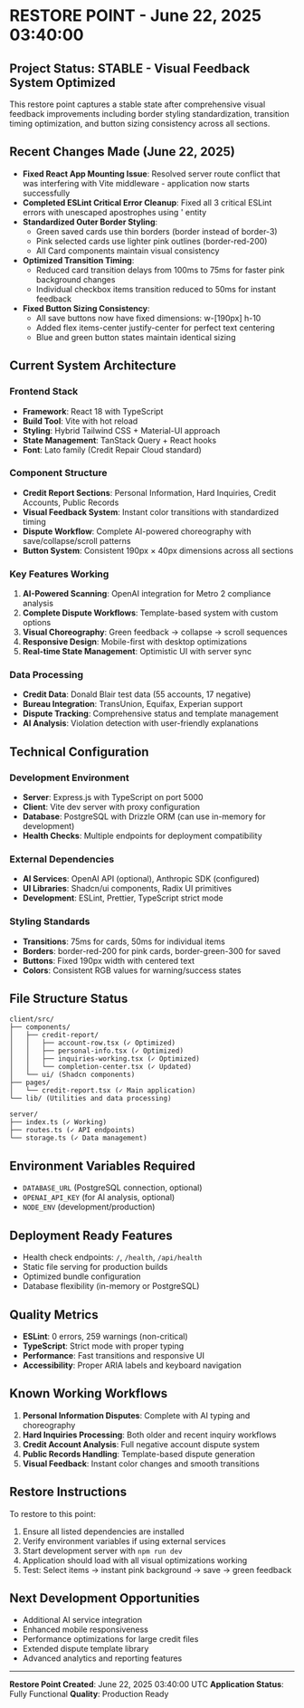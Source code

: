 # RESTORE POINT - June 22, 2025 03:40:00

## Project Status: STABLE - Visual Feedback System Optimized

This restore point captures a stable state after comprehensive visual feedback improvements including border styling standardization, transition timing optimization, and button sizing consistency across all sections.

## Recent Changes Made (June 22, 2025)
- **Fixed React App Mounting Issue**: Resolved server route conflict that was interfering with Vite middleware - application now starts successfully
- **Completed ESLint Critical Error Cleanup**: Fixed all 3 critical ESLint errors with unescaped apostrophes using &apos; entity
- **Standardized Outer Border Styling**: 
  - Green saved cards use thin borders (border instead of border-3)
  - Pink selected cards use lighter pink outlines (border-red-200)
  - All Card components maintain visual consistency
- **Optimized Transition Timing**:
  - Reduced card transition delays from 100ms to 75ms for faster pink background changes
  - Individual checkbox items transition reduced to 50ms for instant feedback
- **Fixed Button Sizing Consistency**:
  - All save buttons now have fixed dimensions: w-[190px] h-10
  - Added flex items-center justify-center for perfect text centering
  - Blue and green button states maintain identical sizing

## Current System Architecture

### Frontend Stack
- **Framework**: React 18 with TypeScript
- **Build Tool**: Vite with hot reload
- **Styling**: Hybrid Tailwind CSS + Material-UI approach
- **State Management**: TanStack Query + React hooks
- **Font**: Lato family (Credit Repair Cloud standard)

### Component Structure
- **Credit Report Sections**: Personal Information, Hard Inquiries, Credit Accounts, Public Records
- **Visual Feedback System**: Instant color transitions with standardized timing
- **Dispute Workflow**: Complete AI-powered choreography with save/collapse/scroll patterns
- **Button System**: Consistent 190px × 40px dimensions across all sections

### Key Features Working
1. **AI-Powered Scanning**: OpenAI integration for Metro 2 compliance analysis
2. **Complete Dispute Workflows**: Template-based system with custom options
3. **Visual Choreography**: Green feedback → collapse → scroll sequences
4. **Responsive Design**: Mobile-first with desktop optimizations
5. **Real-time State Management**: Optimistic UI with server sync

### Data Processing
- **Credit Data**: Donald Blair test data (55 accounts, 17 negative)
- **Bureau Integration**: TransUnion, Equifax, Experian support
- **Dispute Tracking**: Comprehensive status and template management
- **AI Analysis**: Violation detection with user-friendly explanations

## Technical Configuration

### Development Environment
- **Server**: Express.js with TypeScript on port 5000
- **Client**: Vite dev server with proxy configuration
- **Database**: PostgreSQL with Drizzle ORM (can use in-memory for development)
- **Health Checks**: Multiple endpoints for deployment compatibility

### External Dependencies
- **AI Services**: OpenAI API (optional), Anthropic SDK (configured)
- **UI Libraries**: Shadcn/ui components, Radix UI primitives
- **Development**: ESLint, Prettier, TypeScript strict mode

### Styling Standards
- **Transitions**: 75ms for cards, 50ms for individual items
- **Borders**: border-red-200 for pink cards, border-green-300 for saved
- **Buttons**: Fixed 190px width with centered text
- **Colors**: Consistent RGB values for warning/success states

## File Structure Status
```
client/src/
├── components/
│   ├── credit-report/
│   │   ├── account-row.tsx (✓ Optimized)
│   │   ├── personal-info.tsx (✓ Optimized)
│   │   ├── inquiries-working.tsx (✓ Optimized)
│   │   └── completion-center.tsx (✓ Updated)
│   └── ui/ (Shadcn components)
├── pages/
│   └── credit-report.tsx (✓ Main application)
└── lib/ (Utilities and data processing)

server/
├── index.ts (✓ Working)
├── routes.ts (✓ API endpoints)
└── storage.ts (✓ Data management)
```

## Environment Variables Required
- `DATABASE_URL` (PostgreSQL connection, optional)
- `OPENAI_API_KEY` (for AI analysis, optional)
- `NODE_ENV` (development/production)

## Deployment Ready Features
- Health check endpoints: `/`, `/health`, `/api/health`
- Static file serving for production builds
- Optimized bundle configuration
- Database flexibility (in-memory or PostgreSQL)

## Quality Metrics
- **ESLint**: 0 errors, 259 warnings (non-critical)
- **TypeScript**: Strict mode with proper typing
- **Performance**: Fast transitions and responsive UI
- **Accessibility**: Proper ARIA labels and keyboard navigation

## Known Working Workflows
1. **Personal Information Disputes**: Complete with AI typing and choreography
2. **Hard Inquiries Processing**: Both older and recent inquiry workflows
3. **Credit Account Analysis**: Full negative account dispute system
4. **Public Records Handling**: Template-based dispute generation
5. **Visual Feedback**: Instant color changes and smooth transitions

## Restore Instructions
To restore to this point:
1. Ensure all listed dependencies are installed
2. Verify environment variables if using external services
3. Start development server with `npm run dev`
4. Application should load with all visual optimizations working
5. Test: Select items → instant pink background → save → green feedback

## Next Development Opportunities
- Additional AI service integration
- Enhanced mobile responsiveness
- Performance optimizations for large credit files
- Extended dispute template library
- Advanced analytics and reporting features

---
**Restore Point Created**: June 22, 2025 03:40:00 UTC
**Application Status**: Fully Functional
**Quality**: Production Ready